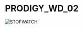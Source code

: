 # PRODIGY_WD_02
![STOPWATCH](https://github.com/AbhinabPalei/PRODIGY_WD_02/assets/117651128/ea0a43a8-edfd-46cb-80a3-92d05db868dc)
